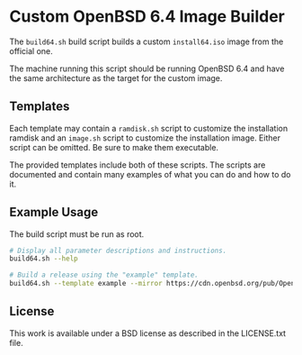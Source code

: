 # Custom OpenBSD 6.4 Image Builder

The `build64.sh` build script builds a custom `install64.iso` image from the official one.

The machine running this script should be running OpenBSD 6.4 and have the same architecture as the target for the custom image.

## Templates

Each template may contain a `ramdisk.sh` script to customize the installation ramdisk and an `image.sh` script to customize the installation image. Either script can be omitted. Be sure to make them executable.

The provided templates include both of these scripts. The scripts are documented and contain many examples of what you can do and how to do it.

## Example Usage

The build script must be run as root.

```sh
# Display all parameter descriptions and instructions.
build64.sh --help

# Build a release using the "example" template.
build64.sh --template example --mirror https://cdn.openbsd.org/pub/OpenBSD
```

## License

This work is available under a BSD license as described in the LICENSE.txt file.
